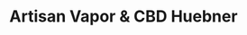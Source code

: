---
title: "Artisan Vapor & CBD Huebner"
url: /san-antonio/artisan-vapor-und-cbd-huebner/
shop: E-Zigaretten
---